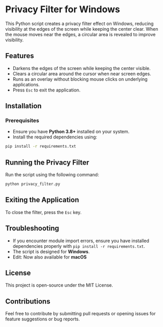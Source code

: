 # Privacy Filter for Windows

This Python script creates a privacy filter effect on Windows, reducing visibility at the edges of the screen while keeping the center clear. When the mouse moves near the edges, a circular area is revealed to improve visibility.

## Features
- Darkens the edges of the screen while keeping the center visible.
- Clears a circular area around the cursor when near screen edges.
- Runs as an overlay without blocking mouse clicks on underlying applications.
- Press `Esc` to exit the application.

## Installation
### Prerequisites
- Ensure you have **Python 3.8+** installed on your system.
- Install the required dependencies using:

```sh
pip install -r requirements.txt
```

## Running the Privacy Filter
Run the script using the following command:

```sh
python privacy_filter.py
```

## Exiting the Application
To close the filter, press the `Esc` key.

## Troubleshooting
- If you encounter module import errors, ensure you have installed dependencies properly with `pip install -r requirements.txt`.
- The script is designed for **Windows**.
- Edit: Now also available for **macOS**

## License
This project is open-source under the MIT License.

## Contributions
Feel free to contribute by submitting pull requests or opening issues for feature suggestions or bug reports.
